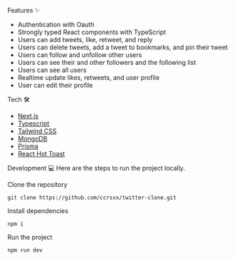 Features ✨
- Authentication with Oauth
- Strongly typed React components with TypeScript
- Users can add tweets, like, retweet, and reply
- Users can delete tweets, add a tweet to bookmarks, and pin their tweet
- Users can follow and unfollow other users
- Users can see their and other followers and the following list
- Users can see all users
- Realtime update likes, retweets, and user profile
- User can edit their profile
  
Tech 🛠
- [Next.js](https://nextjs.org)
- [Typescript](https://www.typescriptlang.org)
- [Tailwind CSS](https://tailwindcss.com)
- [MongoDB](https://www.mongodb.com)
- [Prisma](https://www.prisma.io)
- [React Hot Toast](https://react-hot-toast.com)

Development 💻
Here are the steps to run the project locally.

Clone the repository
```
git clone https://github.com/ccrsxx/twitter-clone.git
```
Install dependencies
```
npm i
```
Run the project
```
npm run dev
```
